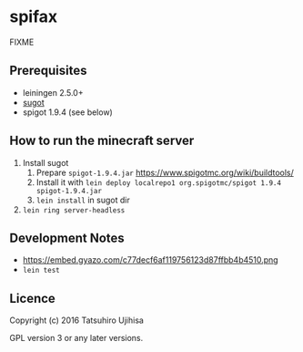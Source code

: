 # spifax

FIXME

## Prerequisites

* leiningen 2.5.0+
* [sugot](http://github.com/ujihisa/sugot)
* spigot 1.9.4 (see below)

## How to run the minecraft server

1. Install sugot
    1. Prepare `spigot-1.9.4.jar` https://www.spigotmc.org/wiki/buildtools/
    2. Install it with `lein deploy localrepo1 org.spigotmc/spigot 1.9.4 spigot-1.9.4.jar`
    3. `lein install` in sugot dir
2. `lein ring server-headless`

## Development Notes

* https://embed.gyazo.com/c77decf6af119756123d87ffbb4b4510.png
* `lein test`

## Licence

Copyright (c) 2016 Tatsuhiro Ujihisa

GPL version 3 or any later versions.
